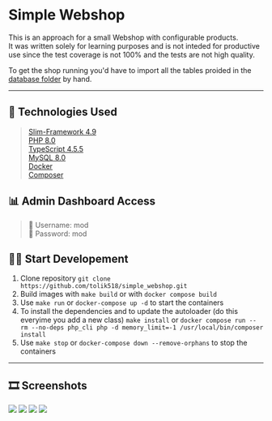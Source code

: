 # Simple Webshop

This is an approach for a small Webshop with configurable products.   
It was written solely for learning purposes and is not inteded for productive use since the test coverage is not 100% and the tests are not high quality.

To get the shop running you'd have to import all the tables proided in the [database folder](https://github.com/tolik518/simple_webshop/tree/master/Documentation/exported_database) by hand.

---

## 🎥 Technologies Used  
>[Slim-Framework 4.9](https://www.slimframework.com/)  
[PHP 8.0](https://www.php.net/)  
[TypeScript 4.5.5](https://www.typescriptlang.org/)  
[MySQL 8.0](https://www.mysql.com/)  
[Docker](https://www.docker.com/get-started)  
[Composer](https://getcomposer.org/)


## 📊 Admin Dashboard Access   
> 👤 Username: mod  
> 🔑 Password: mod
 
## 👨‍💻 Start Developement

1. Clone repository `git clone https://github.com/tolik518/simple_webshop.git`
2. Build images with `make build` or with `docker compose build`
3. Use `make run` or `docker-compose up -d` to start the containers
4. To install the dependencies and to update the autoloader (do this everyime you add a new class)
  `make install` or `docker compose run --rm --no-deps php_cli php -d memory_limit=-1 /usr/local/bin/composer install`
5. Use `make stop` or `docker-compose down --remove-orphans` to stop the containers



---
## 🎞️ Screenshots

![](https://returnnull.de/images/webshop3.png)
![](https://returnnull.de/images/webshop4.png)
![](https://returnnull.de/images/webshop2.png)
![](https://returnnull.de/images/webshop1.png)